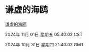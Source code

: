# 谦虚的海鸥
[谦虚的海鸥](http://219.139.197.74:56308/qxdho/course/base/hotlink/index.php)

2024年 11月 01日 星期五 05:40:02 CST

2024年 10月 31日 星期四 21:40:02 GMT
